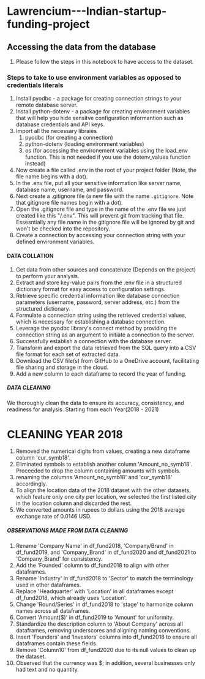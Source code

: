 # Lawrencium---Indian-startup-funding-project
## Accessing the data from the database
1. Please follow the steps in this notebook to have access to the dataset. 

### Steps to take to use environment variables as opposed to credentials literals
1. Install pyodbc  - a package for creating connection strings to your remote database server.
2. Install python-dotenv - a package for creating environment variables that will help you hide sensitve configuration informantion such as database credentials and API keys.
3. Import all the necessary libraies
   1. pyodbc (for creating a connection)
   2. python-dotenv (loading environment variables)
   3. os (for accessing the environement variables using the load_env function. This is not needed if you use the dotenv_values function instead)
4. Now create a file called .env in the root of your project folder (Note, the file name begins with a dot).
5. In the .env file, put all your sensitive information like server name, database name, username, and password.
6. Next create a .gitignore file (a new file with the name `.gitignore`. Note that gitignore file names begin with a dot).
7. Open the .gitignore file and type in the name of the .env file we just created like this "/.env". This will prevent git from tracking that file. Essesntially any file name in the gitignore file will be ignored by git and won't be checked into the repository.
8. Create a connection by accessing your connection string with your defined environment variables.

#### DATA COLLATION
1. Get data from other sources and concatenate (Depends on the project) to perform your analysis.
2. Extract and store key-value pairs from the .env file in a structured dictionary format for easy access to configuration settings.
3. Retrieve specific credential information like database connection parameters (username, password, server address, etc.) from the structured dictionary.
4. Formulate a connection string using the retrieved credential values, which is necessary for establishing a database connection.
5. Leverage the pyodbc library's connect method by providing the connection string as an argument to initiate a connection to the server.
6. Successfully establish a connection with the database server.
7. Transform and export the data retrieved from the SQL query into a CSV file format for each set of extracted data.
8. Download the CSV file(s) from GitHub to a OneDrive account, facilitating file sharing and storage in the cloud.
9. Add a new column to each dataframe to record the year of funding.

##### DATA CLEANING
We thoroughly clean the data to ensure its accuracy, consistency, and readiness for analysis. Starting from each Year(2018 - 2021)
  # CLEANING YEAR 2018
  1. Removed the numerical digits from values, creating a new dataframe column 'cur_symb18'.
  2. Eliminated symbols to establish another column 'Amount_no_symb18'. Proceeded to drop the column containing amounts with symbols.
  3. renaming the columns 'Amount_no_symb18' and 'cur_symb18' accordingly.
  4. To align the location data of the 2018 dataset with the other datasets, which feature only one city per location, we selected the first listed city in the location column and discarded the rest.
  5. We converted amounts in rupees to dollars using the 2018 average exchange rate of 0.0146 USD.  

 ##### OBSERVATIONS MADE FROM DATA CLEANING
1. Rename 'Company Name' in df_fund2018, 'Company/Brand' in df_fund2019, and 'Company_Brand' in df_fund2020 and df_fund2021 to 'Company_Brand' for consistency.
2. Add the 'Founded' column to df_fund2018 to align with other dataframes.
3. Rename 'Industry' in df_fund2018 to 'Sector' to match the terminology used in other dataframes.
4. Replace 'Headquarter' with 'Location' in all dataframes except df_fund2018, which already uses 'Location'.
5. Change 'Round/Series' in df_fund2018 to 'stage' to harmonize column names across all dataframes.
6. Convert 'Amount($)' in df_fund2019 to 'Amount' for uniformity.
7. Standardize the description column to 'About Company' across all dataframes, removing underscores and aligning naming conventions.
8. Insert 'Founders' and 'Investors' columns into df_fund2018 to ensure all dataframes contain these fields.
9. Remove 'Column10' from df_fund2020 due to its null values to clean up the dataset.
10. Observed that the currency was $; in addition, several businesses only had text and no quantity.
